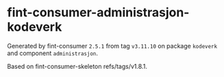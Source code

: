 # fint-consumer-administrasjon-kodeverk

Generated by fint-consumer `2.5.1` from tag `v3.11.10` on package `kodeverk` and component `administrasjon`.

Based on fint-consumer-skeleton refs/tags/v1.8.1.
